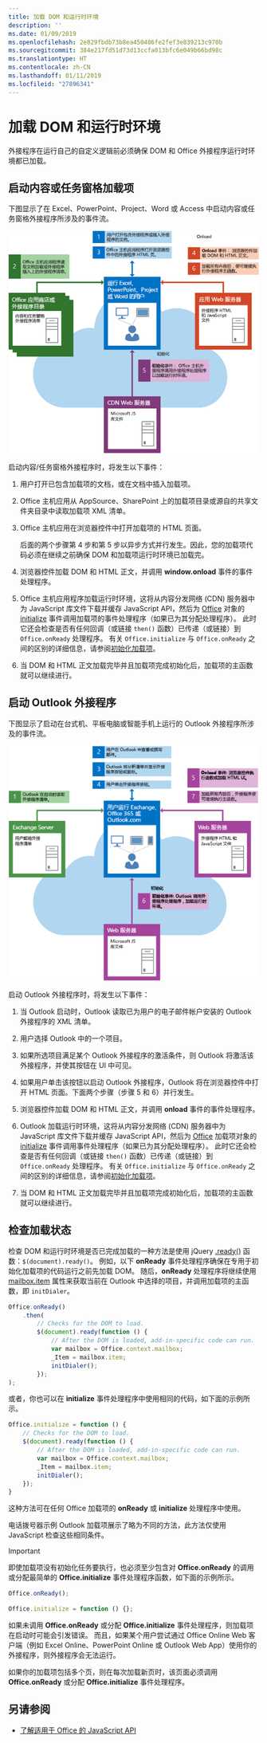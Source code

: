 ```yaml
---
title: 加载 DOM 和运行时环境
description: ''
ms.date: 01/09/2019
ms.openlocfilehash: 2e829fbdb73b8ea450486fe2fef3e839213c970b
ms.sourcegitcommit: 384e217fd51d73d13ccfa013bfc6e049b66bd98c
ms.translationtype: HT
ms.contentlocale: zh-CN
ms.lasthandoff: 01/11/2019
ms.locfileid: "27896341"
---
```

# <a name="loading-the-dom-and-runtime-environment"></a>加载 DOM 和运行时环境



外接程序在运行自己的自定义逻辑前必须确保 DOM 和 Office 外接程序运行时环境都已加载。 

## <a name="startup-of-a-content-or-task-pane-add-in"></a>启动内容或任务窗格加载项

下图显示了在 Excel、PowerPoint、Project、Word 或 Access 中启动内容或任务窗格外接程序所涉及的事件流。

![启动内容/任务窗格外接程序时的事件流](../images/office15-app-sdk-loading-dom-agave-runtime.png)

启动内容/任务窗格外接程序时，将发生以下事件： 



1. 用户打开已包含加载项的文档，或在文档中插入加载项。
    
2. Office 主机应用从 AppSource、SharePoint 上的加载项目录或源自的共享文件夹目录中读取加载项 XML 清单。
    
3. Office 主机应用在浏览器控件中打开加载项的 HTML 页面。
    
    后面的两个步骤第 4 步和第 5 步以异步方式并行发生。因此，您的加载项代码必须在继续之前确保 DOM 和加载项运行时环境已加载完。
    
4. 浏览器控件加载 DOM 和 HTML 正文，并调用 **window.onload** 事件的事件处理程序。
    
5. Office 主机应用程序加载运行时环境，这将从内容分发网络 (CDN) 服务器中为 JavaScript 库文件下载并缓存 JavaScript API，然后为 [Office](/javascript/api/office) 对象的 [initialize](/javascript/api/office#initialize-reason-) 事件调用加载项的事件处理程序（如果已为其分配处理程序）。 此时它还会检查是否有任何回调（或链接 `then()` 函数）已传递（或链接）到 `Office.onReady` 处理程序。 有关 `Office.initialize` 与 `Office.onReady` 之间的区别的详细信息，请参阅[初始化加载项](/office/dev/add-ins/develop/understanding-the-javascript-api-for-office#initializing-your-add-in)。
    
6. 当 DOM 和 HTML 正文加载完毕并且加载项完成初始化后，加载项的主函数就可以继续进行。
    

## <a name="startup-of-an-outlook-add-in"></a>启动 Outlook 外接程序



下图显示了启动在台式机、平板电脑或智能手机上运行的 Outlook 外接程序所涉及的事件流。

![启动 Outlook 外接程序时的事件流](../images/outlook15-loading-dom-agave-runtime.png)

启动 Outlook 外接程序时，将发生以下事件： 



1. 当 Outlook 启动时，Outlook 读取已为用户的电子邮件帐户安装的 Outlook 外接程序的 XML 清单。
    
2. 用户选择 Outlook 中的一个项目。
    
3. 如果所选项目满足某个 Outlook 外接程序的激活条件，则 Outlook 将激活该外接程序，并使其按钮在 UI 中可见。
    
4. 如果用户单击该按钮以启动 Outlook 外接程序，Outlook 将在浏览器控件中打开 HTML 页面。下面两个步骤（步骤 5 和 6）并行发生。
    
5. 浏览器控件加载 DOM 和 HTML 正文，并调用 **onload** 事件的事件处理程序。
    
6. Outlook 加载运行时环境，这将从内容分发网络 (CDN) 服务器中为 JavaScript 库文件下载并缓存 JavaScript API，然后为 [Office](/javascript/api/office) 加载项对象的 [initialize](/javascript/api/office#initialize-reason-) 事件调用事件处理程序（如果已为其分配处理程序）。 此时它还会检查是否有任何回调（或链接 `then()` 函数）已传递（或链接）到 `Office.onReady` 处理程序。 有关 `Office.initialize` 与 `Office.onReady` 之间的区别的详细信息，请参阅[初始化加载项](/office/dev/add-ins/develop/understanding-the-javascript-api-for-office#initializing-your-add-in)。
    
7. 当 DOM 和 HTML 正文加载完毕并且加载项完成初始化后，加载项的主函数就可以继续进行。
    

## <a name="checking-the-load-status"></a>检查加载状态

检查 DOM 和运行时环境是否已完成加载的一种方法是使用 jQuery [.ready()](http://api.jquery.com/ready/) 函数：`$(document).ready()`。 例如，以下 **onReady** 事件处理程序确保在专用于初始化加载项的代码运行之前先加载 DOM。 随后，**onReady** 处理程序将继续使用 [mailbox.item](https://docs.microsoft.com/javascript/api/outlook/office.mailbox?view=office-js) 属性来获取当前在 Outlook 中选择的项目，并调用加载项的主函数，即 `initDialer`。

```js
Office.onReady()
    .then(
        // Checks for the DOM to load.
        $(document).ready(function () {
            // After the DOM is loaded, add-in-specific code can run.
            var mailbox = Office.context.mailbox;
            _Item = mailbox.item;
            initDialer();
        });
);
```

或者，你也可以在 **initialize** 事件处理程序中使用相同的代码，如下面的示例所示。

```js
Office.initialize = function () {
    // Checks for the DOM to load.
    $(document).ready(function () {
        // After the DOM is loaded, add-in-specific code can run.
        var mailbox = Office.context.mailbox;
        _Item = mailbox.item;
        initDialer();
    });
}
```

这种方法可在任何 Office 加载项的 **onReady** 或 **initialize** 处理程序中使用。

电话拨号器示例 Outlook 加载项展示了略为不同的方法，此方法仅使用 JavaScript 检查这些相同条件。 

> [!IMPORTANT]
> 即使加载项没有初始化任务要执行，也必须至少包含对 **Office.onReady** 的调用或分配最简单的 **Office.initialize** 事件处理程序函数，如下面的示例所示。
>
>```js
>Office.onReady();
>```
>
>```js
>Office.initialize = function () {};
>```
>
> 如果未调用 **Office.onReady** 或分配 **Office.initialize** 事件处理程序，则加载项在启动时可能会引发错误。 而且，如果某个用户尝试通过 Office Online Web 客户端（例如 Excel Online、PowerPoint Online 或 Outlook Web App）使用你的外接程序，则外接程序会无法运行。
>
> 如果你的加载项包括多个页，则在每次加载新页时，该页面必须调用 **Office.onReady** 或分配 **Office.initialize** 事件处理程序。

## <a name="see-also"></a>另请参阅

- [了解适用于 Office 的 JavaScript API](understanding-the-javascript-api-for-office.md)
    

